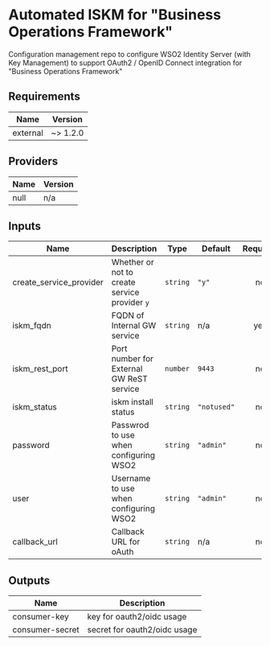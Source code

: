 # Automated ISKM for "Business Operations Framework"

Configuration management repo to configure WSO2 Identity Server (with Key Management) to support OAuth2 / OpenID Connect integration for "Business Operations Framework"

## Requirements

| Name | Version |
|------|---------|
| external | ~> 1.2.0 |

## Providers

| Name | Version |
|------|---------|
| null | n/a |

## Inputs

| Name | Description | Type | Default | Required |
|------|-------------|------|---------|:--------:|
| create\_service\_provider | Whether or not to create service provider `y` | `string` | `"y"` | no |
| iskm\_fqdn | FQDN of Internal GW service | `string` | n/a | yes |
| iskm\_rest\_port | Port number for External GW ReST service | `number` | `9443` | no |
| iskm\_status | iskm install status | `string` | `"notused"` | no |
| password | Passwrod to use when configuring WSO2 | `string` | `"admin"` | no |
| user | Username to use when configuring WSO2 | `string` | `"admin"` | no |
| callback_url | Callback URL for oAuth | `string` | n/a | no |

## Outputs

| Name | Description |
|------|-------------|
| consumer-key | key for oauth2/oidc usage |
| consumer-secret | secret for oauth2/oidc usage |

